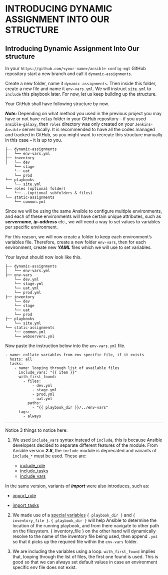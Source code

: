 # INTRODUCING DYNAMIC ASSIGNMENT INTO OUR STRUCTURE

## Introducing Dynamic Assignment Into Our structure
In your `https://github.com/<your-name>/ansible-config-mgt` GitHub repository start a new branch and call it `dynamic-assignments`.

Create a new folder, name it `dynamic-assignments`. Then inside this folder, create a new file and name it `env-vars.yml`. We will instruct `site.yml` to `include` this playbook later. For now, let us keep building up the structure.

Your GitHub shall have following structure by now.

***Note:*** Depending on what method you used in the previous project you may have or not have `roles` folder in your GitHub repository – if you used `ansible-galaxy`, then `roles` directory was only created on your `Jenkins-Ansible` server locally. It is recommended to have all the codes managed and tracked in GitHub, so you might want to recreate this structure manually in this case – it is up to you.

```
├── dynamic-assignments
│   └── env-vars.yml
├── inventory
│   └── dev
    └── stage
    └── uat
    └── prod
└── playbooks
    └── site.yml
└── roles (optional folder)
    └──...(optional subfolders & files)
└── static-assignments
    └── common.yml

```

Since we will be using the same Ansible to configure multiple environments, and each of these environments will have certain unique attributes, such as ***servername***, ***ip-address*** etc., we will need a way to set values to variables per specific environment.

For this reason, we will now create a folder to keep each environment’s variables file. Therefore, create a new folder `env-vars`, then for each environment, create new ***YAML*** files which we will use to set variables.

Your layout should now look like this.

```
├── dynamic-assignments
│   └── env-vars.yml
├── env-vars
    └── dev.yml
    └── stage.yml
    └── uat.yml
    └── prod.yml
├── inventory
    └── dev
    └── stage
    └── uat
    └── prod
├── playbooks
    └── site.yml
└── static-assignments
    └── common.yml
    └── webservers.yml

```

Now paste the instruction below into the `env-vars.yml` file.

```
- name: collate variables from env specific file, if it exists
  hosts: all
  tasks:
    - name: looping through list of available files
      include_vars: "{{ item }}"
      with_first_found:
        - files:
            - dev.yml
            - stage.yml
            - prod.yml
            - uat.yml
          paths:
            - "{{ playbook_dir }}/../env-vars"
      tags:
        - always

```
---
Notice 3 things to notice here:

1. We used `include_vars` syntax instead of `include`, this is because Ansible developers decided to separate different features of the module. From Ansible version ***2.8***, the `include` module is deprecated and variants of `include_*` must be used. These are:

      - [include_role](https://docs.ansible.com/ansible/latest/collections/ansible/builtin/include_role_module.html#include-role-module)
      - [include_tasks](https://docs.ansible.com/ansible/latest/collections/ansible/builtin/include_tasks_module.html#include-tasks-module)
      - [include_vars](https://docs.ansible.com/ansible/latest/collections/ansible/builtin/include_vars_module.html#include-vars-module)


In the same version, variants of ***import*** were also introduces, such as:

  - [import_role](https://docs.ansible.com/ansible/latest/collections/ansible/builtin/import_role_module.html#import-role-module)
  
  - [import_tasks](https://docs.ansible.com/ansible/latest/collections/ansible/builtin/import_tasks_module.html#import-tasks-module)

2. We made use of a [special variables](https://docs.ansible.com/ansible/latest/reference_appendices/special_variables.html) `{ playbook_dir }` and `{ inventory_file }`. `{ playbook_dir }` will help Ansible to determine the location of the running playbook, and from there navigate to other path on the filesystem. { inventory_file } on the other hand will dynamically resolve to the name of the inventory file being used, then append `.yml` so that it picks up the required file within the `env-vars` folder.

3. We are including the variables using a loop. `with_first_found` implies that, looping through the list of files, the first one found is used. This is good so that we can always set default values in case an environment specific env file does not exist.